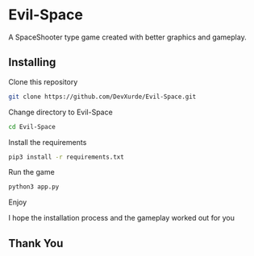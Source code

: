 # Evil-Space
A SpaceShooter type game created with better graphics and gameplay.

## Installing
Clone this repository
```bash
git clone https://github.com/DevXurde/Evil-Space.git
```
Change directory to Evil-Space
```bash
cd Evil-Space
```
Install the requirements
```bash
pip3 install -r requirements.txt
```
Run the game
```bash
python3 app.py
```

Enjoy


I hope the installation process and the gameplay worked out for you
## Thank You
